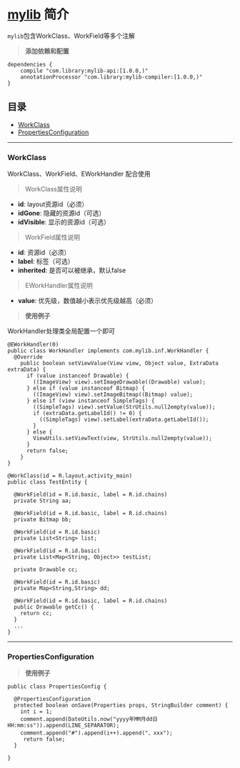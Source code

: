 # [mylib]() 简介

`mylib`包含WorkClass、WorkField等多个注解

>**添加依赖和配置**
```
dependencies {
    compile "com.library:mylib-api:[1.0.0,)"
    annotationProcessor "com.library:mylib-compiler:[1.0.0,)"
}
```

## 目录
- [WorkClass](#WorkClass)
- [PropertiesConfiguration](#PropertiesConfiguration)

---
[//]: #----------------------------------WorkClass
### **WorkClass**
WorkClass、WorkField、EWorkHandler 配合使用
>WorkClass属性说明
* __id__: layout资源id（必须）
* __idGone__: 隐藏的资源id（可选）
* __idVisible__: 显示的资源id（可选）
>WorkField属性说明
* __id__: 资源id（必须）
* __label__: 标签（可选）
* __inherited__: 是否可以被继承，默认false
>EWorkHandler属性说明
* __value__: 优先级，数值越小表示优先级越高（必须）

>**使用例子**

WorkHandler处理类全局配置一个即可
```
@EWorkHandler(0)
public class WorkHandler implements com.mylib.inf.WorkHandler {
  @Override
    public boolean setViewValue(View view, Object value, ExtraData extraData) {
      if (value instanceof Drawable) {
        ((ImageView) view).setImageDrawable((Drawable) value);
      } else if (value instanceof Bitmap) {
        ((ImageView) view).setImageBitmap((Bitmap) value);
      } else if (view instanceof SimpleTags) {
        ((SimpleTags) view).setValue(StrUtils.null2empty(value));
        if (extraData.getLabelId() != 0) {
          ((SimpleTags) view).setLabel(extraData.getLabelId());
        }
      } else {
        ViewUtils.setViewText(view, StrUtils.null2empty(value));
      }
      return false;
    }
}
```
```
@WorkClass(id = R.layout.activity_main)
public class TestEntity {

  @WorkField(id = R.id.basic, label = R.id.chains)
  private String aa;

  @WorkField(id = R.id.basic, label = R.id.chains)
  private Bitmap bb;

  @WorkField(id = R.id.basic)
  private List<String> list;

  @WorkField(id = R.id.basic)
  private List<Map<String, Object>> testList;

  private Drawable cc;

  @WorkField(id = R.id.basic)
  private Map<String,String> dd;

  @WorkField(id = R.id.basic, label = R.id.chains)
  public Drawable getCc() {
    return cc;
  }
  ...
}
```

---
[//]: ----------------------------------PropertiesConfiguration
### **PropertiesConfiguration**

>**使用例子**
```
public class PropertiesConfig {

  @PropertiesConfiguration
  protected boolean onSave(Properties props, StringBuilder comment) {
    int i = 1;
    comment.append(DateUtils.now("yyyy年MM月dd日 HH:mm:ss")).append(LINE_SEPARATOR);
    comment.append("#").append(i++).append("、xxx");
     return false;
  }

}
```
